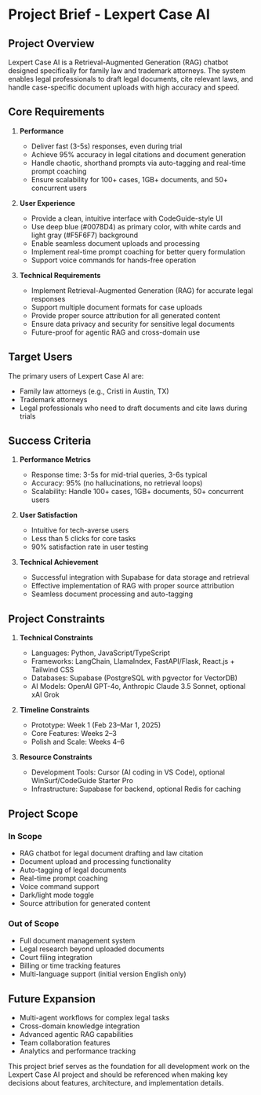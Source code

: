 # Project Brief - Lexpert Case AI

## Project Overview

Lexpert Case AI is a Retrieval-Augmented Generation (RAG) chatbot designed specifically for family law and trademark attorneys. The system enables legal professionals to draft legal documents, cite relevant laws, and handle case-specific document uploads with high accuracy and speed.

## Core Requirements

1. **Performance**

   - Deliver fast (3-5s) responses, even during trial
   - Achieve 95% accuracy in legal citations and document generation
   - Handle chaotic, shorthand prompts via auto-tagging and real-time prompt coaching
   - Ensure scalability for 100+ cases, 1GB+ documents, and 50+ concurrent users

2. **User Experience**

   - Provide a clean, intuitive interface with CodeGuide-style UI
   - Use deep blue (#0078D4) as primary color, with white cards and light gray (#F5F6F7) background
   - Enable seamless document uploads and processing
   - Implement real-time prompt coaching for better query formulation
   - Support voice commands for hands-free operation

3. **Technical Requirements**
   - Implement Retrieval-Augmented Generation (RAG) for accurate legal responses
   - Support multiple document formats for case uploads
   - Provide proper source attribution for all generated content
   - Ensure data privacy and security for sensitive legal documents
   - Future-proof for agentic RAG and cross-domain use

## Target Users

The primary users of Lexpert Case AI are:

- Family law attorneys (e.g., Cristi in Austin, TX)
- Trademark attorneys
- Legal professionals who need to draft documents and cite laws during trials

## Success Criteria

1. **Performance Metrics**

   - Response time: 3-5s for mid-trial queries, 3-6s typical
   - Accuracy: 95% (no hallucinations, no retrieval loops)
   - Scalability: Handle 100+ cases, 1GB+ documents, 50+ concurrent users

2. **User Satisfaction**

   - Intuitive for tech-averse users
   - Less than 5 clicks for core tasks
   - 90% satisfaction rate in user testing

3. **Technical Achievement**
   - Successful integration with Supabase for data storage and retrieval
   - Effective implementation of RAG with proper source attribution
   - Seamless document processing and auto-tagging

## Project Constraints

1. **Technical Constraints**

   - Languages: Python, JavaScript/TypeScript
   - Frameworks: LangChain, LlamaIndex, FastAPI/Flask, React.js + Tailwind CSS
   - Databases: Supabase (PostgreSQL with pgvector for VectorDB)
   - AI Models: OpenAI GPT-4o, Anthropic Claude 3.5 Sonnet, optional xAI Grok

2. **Timeline Constraints**

   - Prototype: Week 1 (Feb 23–Mar 1, 2025)
   - Core Features: Weeks 2–3
   - Polish and Scale: Weeks 4–6

3. **Resource Constraints**
   - Development Tools: Cursor (AI coding in VS Code), optional WinSurf/CodeGuide Starter Pro
   - Infrastructure: Supabase for backend, optional Redis for caching

## Project Scope

### In Scope

- RAG chatbot for legal document drafting and law citation
- Document upload and processing functionality
- Auto-tagging of legal documents
- Real-time prompt coaching
- Voice command support
- Dark/light mode toggle
- Source attribution for generated content

### Out of Scope

- Full document management system
- Legal research beyond uploaded documents
- Court filing integration
- Billing or time tracking features
- Multi-language support (initial version English only)

## Future Expansion

- Multi-agent workflows for complex legal tasks
- Cross-domain knowledge integration
- Advanced agentic RAG capabilities
- Team collaboration features
- Analytics and performance tracking

This project brief serves as the foundation for all development work on the Lexpert Case AI project and should be referenced when making key decisions about features, architecture, and implementation details.
